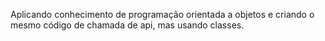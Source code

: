 Aplicando conhecimento de programação orientada a objetos e criando o mesmo código de chamada de api, mas usando classes.
